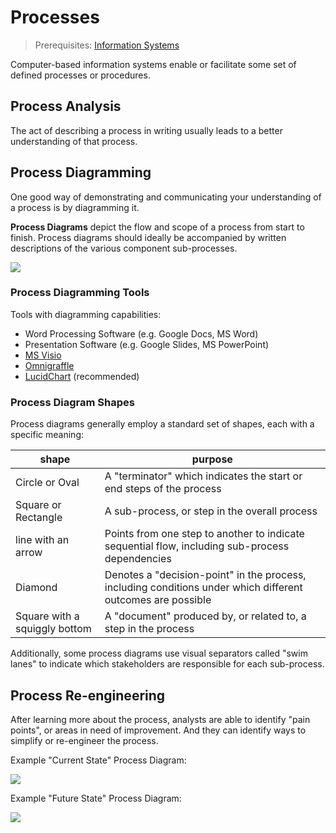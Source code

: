 # Processes

> Prerequisites: [Information Systems](README.md)

Computer-based information systems enable or facilitate some set of defined processes or procedures.

## Process Analysis

The act of describing a process in writing usually leads to a better understanding of that process.

## Process Diagramming

One good way of demonstrating and communicating your understanding of a process is by diagramming it.

**Process Diagrams** depict the flow and scope of a process from start to finish. Process diagrams should ideally be accompanied by written descriptions of the various component sub-processes.

![](https://user-images.githubusercontent.com/1328807/54886432-41d6cf80-4e5e-11e9-97f0-be61566285b2.png)

### Process Diagramming Tools

Tools with diagramming capabilities:

  + Word Processing Software (e.g. Google Docs, MS Word)
  + Presentation Software (e.g. Google Slides, MS PowerPoint)
  + [MS Visio](https://products.office.com/en-us/visio/flowchart-software)
  + [Omnigraffle](https://www.omnigroup.com/omnigraffle)
  + [LucidChart](https://www.lucidchart.com/) (recommended)

### Process Diagram Shapes

Process diagrams generally employ a standard set of shapes, each with a specific meaning:

shape | purpose
--- | ---
Circle or Oval | A "terminator" which indicates the start or end steps of the process
Square or Rectangle | A sub-process, or step in the overall process
line with an arrow | Points from one step to another to indicate sequential flow, including sub-process dependencies
Diamond | Denotes a "decision-point" in the process, including conditions under which different outcomes are possible
Square with a squiggly bottom | A "document" produced by, or related to, a step in the process

Additionally, some process diagrams use visual separators called "swim lanes" to indicate which stakeholders are responsible for each sub-process.

## Process Re-engineering

After learning more about the process, analysts are able to identify "pain points", or areas in need of improvement. And they can identify ways to simplify or re-engineer the process.

Example "Current State" Process Diagram:

![](https://user-images.githubusercontent.com/1328807/54886429-41d6cf80-4e5e-11e9-8772-21cf2f82d893.png)

Example "Future State" Process Diagram:

![](https://user-images.githubusercontent.com/1328807/54886430-41d6cf80-4e5e-11e9-8325-7bb54bba4435.png)

